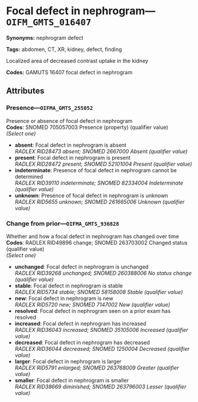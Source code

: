 # Focal defect in nephrogram—`OIFM_GMTS_016407`

**Synonyms:** nephrogram defect

**Tags:** abdomen, CT, XR, kidney, defect, finding

Localized area of decreased contrast uptake in the kidney

**Codes:** GAMUTS 16407 focal defect in nephrogram

## Attributes

### Presence—`OIFMA_GMTS_255052`

Presence or absence of focal defect in nephrogram  
**Codes**: SNOMED 705057003 Presence (property) (qualifier value)  
*(Select one)*

- **absent**: Focal defect in nephrogram is absent  
_RADLEX RID28473 absent; SNOMED 2667000 Absent (qualifier value)_
- **present**: Focal defect in nephrogram is present  
_RADLEX RID28472 present; SNOMED 52101004 Present (qualifier value)_
- **indeterminate**: Presence of focal defect in nephrogram cannot be determined  
_RADLEX RID39110 indeterminate; SNOMED 82334004 Indeterminate (qualifier value)_
- **unknown**: Presence of focal defect in nephrogram is unknown  
_RADLEX RID5655 unknown; SNOMED 261665006 Unknown (qualifier value)_

### Change from prior—`OIFMA_GMTS_936828`

Whether and how a focal defect in nephrogram has changed over time  
**Codes**: RADLEX RID49896 change; SNOMED 263703002 Changed status (qualifier value)  
*(Select one)*

- **unchanged**: Focal defect in nephrogram is unchanged  
_RADLEX RID39268 unchanged; SNOMED 260388006 No status change (qualifier value)_
- **stable**: Focal defect in nephrogram is stable  
_RADLEX RID5734 stable; SNOMED 58158008 Stable (qualifier value)_
- **new**: Focal defect in nephrogram is new  
_RADLEX RID5720 new; SNOMED 7147002 New (qualifier value)_
- **resolved**: Focal defect in nephrogram seen on a prior exam has resolved  
- **increased**: Focal defect in nephrogram has increased  
_RADLEX RID36043 increased; SNOMED 35105006 Increased (qualifier value)_
- **decreased**: Focal defect in nephrogram has decreased  
_RADLEX RID36044 decreased; SNOMED 1250004 Decreased (qualifier value)_
- **larger**: Focal defect in nephrogram is larger  
_RADLEX RID5791 enlarged; SNOMED 263768009 Greater (qualifier value)_
- **smaller**: Focal defect in nephrogram is smaller  
_RADLEX RID38669 diminished; SNOMED 263796003 Lesser (qualifier value)_